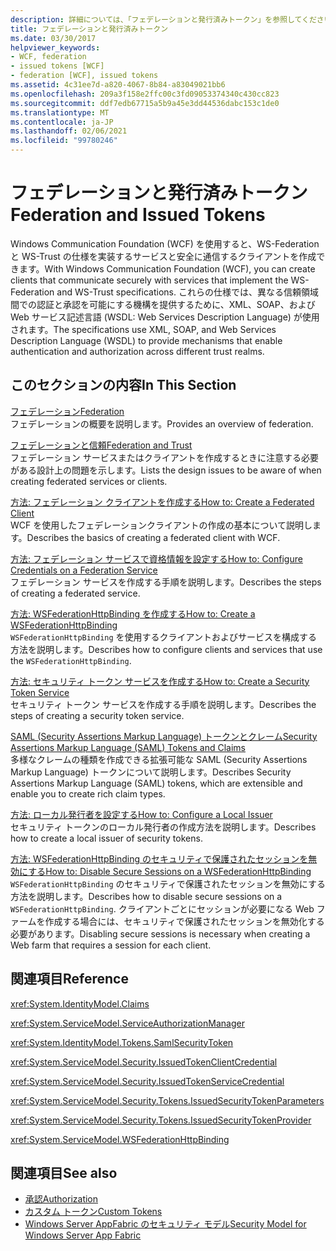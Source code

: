 ```yaml
---
description: 詳細については、「フェデレーションと発行済みトークン」を参照してください。
title: フェデレーションと発行済みトークン
ms.date: 03/30/2017
helpviewer_keywords:
- WCF, federation
- issued tokens [WCF]
- federation [WCF], issued tokens
ms.assetid: 4c31ee7d-a820-4067-8b84-a83049021bb6
ms.openlocfilehash: 209a3f158e2ffc00c3fd09053374340c430cc823
ms.sourcegitcommit: ddf7edb67715a5b9a45e3dd44536dabc153c1de0
ms.translationtype: MT
ms.contentlocale: ja-JP
ms.lasthandoff: 02/06/2021
ms.locfileid: "99780246"
---
```

# <a name="federation-and-issued-tokens"></a><span data-ttu-id="a1c80-103">フェデレーションと発行済みトークン</span><span class="sxs-lookup"><span data-stu-id="a1c80-103">Federation and Issued Tokens</span></span>

<span data-ttu-id="a1c80-104">Windows Communication Foundation (WCF) を使用すると、WS-Federation と WS-Trust の仕様を実装するサービスと安全に通信するクライアントを作成できます。</span><span class="sxs-lookup"><span data-stu-id="a1c80-104">With Windows Communication Foundation (WCF), you can create clients that communicate securely with services that implement the WS-Federation and WS-Trust specifications.</span></span> <span data-ttu-id="a1c80-105">これらの仕様では、異なる信頼領域間での認証と承認を可能にする機構を提供するために、XML、SOAP、および Web サービス記述言語 (WSDL: Web Services Description Language) が使用されます。</span><span class="sxs-lookup"><span data-stu-id="a1c80-105">The specifications use XML, SOAP, and Web Services Description Language (WSDL) to provide mechanisms that enable authentication and authorization across different trust realms.</span></span>  
  
## <a name="in-this-section"></a><span data-ttu-id="a1c80-106">このセクションの内容</span><span class="sxs-lookup"><span data-stu-id="a1c80-106">In This Section</span></span>  

 [<span data-ttu-id="a1c80-107">フェデレーション</span><span class="sxs-lookup"><span data-stu-id="a1c80-107">Federation</span></span>](federation.md)  
 <span data-ttu-id="a1c80-108">フェデレーションの概要を説明します。</span><span class="sxs-lookup"><span data-stu-id="a1c80-108">Provides an overview of federation.</span></span>  
  
 [<span data-ttu-id="a1c80-109">フェデレーションと信頼</span><span class="sxs-lookup"><span data-stu-id="a1c80-109">Federation and Trust</span></span>](federation-and-trust.md)  
 <span data-ttu-id="a1c80-110">フェデレーション サービスまたはクライアントを作成するときに注意する必要がある設計上の問題を示します。</span><span class="sxs-lookup"><span data-stu-id="a1c80-110">Lists the design issues to be aware of when creating federated services or clients.</span></span>  
  
 [<span data-ttu-id="a1c80-111">方法: フェデレーション クライアントを作成する</span><span class="sxs-lookup"><span data-stu-id="a1c80-111">How to: Create a Federated Client</span></span>](how-to-create-a-federated-client.md)  
 <span data-ttu-id="a1c80-112">WCF を使用したフェデレーションクライアントの作成の基本について説明します。</span><span class="sxs-lookup"><span data-stu-id="a1c80-112">Describes the basics of creating a federated client with WCF.</span></span>  
  
 [<span data-ttu-id="a1c80-113">方法: フェデレーション サービスで資格情報を設定する</span><span class="sxs-lookup"><span data-stu-id="a1c80-113">How to: Configure Credentials on a Federation Service</span></span>](how-to-configure-credentials-on-a-federation-service.md)  
 <span data-ttu-id="a1c80-114">フェデレーション サービスを作成する手順を説明します。</span><span class="sxs-lookup"><span data-stu-id="a1c80-114">Describes the steps of creating a federated service.</span></span>  
  
 [<span data-ttu-id="a1c80-115">方法: WSFederationHttpBinding を作成する</span><span class="sxs-lookup"><span data-stu-id="a1c80-115">How to: Create a WSFederationHttpBinding</span></span>](how-to-create-a-wsfederationhttpbinding.md)  
 <span data-ttu-id="a1c80-116">`WSFederationHttpBinding` を使用するクライアントおよびサービスを構成する方法を説明します。</span><span class="sxs-lookup"><span data-stu-id="a1c80-116">Describes how to configure clients and services that use the `WSFederationHttpBinding`.</span></span>  
  
 [<span data-ttu-id="a1c80-117">方法: セキュリティ トークン サービスを作成する</span><span class="sxs-lookup"><span data-stu-id="a1c80-117">How to: Create a Security Token Service</span></span>](how-to-create-a-security-token-service.md)  
 <span data-ttu-id="a1c80-118">セキュリティ トークン サービスを作成する手順を説明します。</span><span class="sxs-lookup"><span data-stu-id="a1c80-118">Describes the steps of creating a security token service.</span></span>  
  
 [<span data-ttu-id="a1c80-119">SAML (Security Assertions Markup Language) トークンとクレーム</span><span class="sxs-lookup"><span data-stu-id="a1c80-119">Security Assertions Markup Language (SAML) Tokens and Claims</span></span>](saml-tokens-and-claims.md)  
 <span data-ttu-id="a1c80-120">多様なクレームの種類を作成できる拡張可能な SAML (Security Assertions Markup Language) トークンについて説明します。</span><span class="sxs-lookup"><span data-stu-id="a1c80-120">Describes Security Assertions Markup Language (SAML) tokens, which are extensible and enable you to create rich claim types.</span></span>  
  
 [<span data-ttu-id="a1c80-121">方法: ローカル発行者を設定する</span><span class="sxs-lookup"><span data-stu-id="a1c80-121">How to: Configure a Local Issuer</span></span>](how-to-configure-a-local-issuer.md)  
 <span data-ttu-id="a1c80-122">セキュリティ トークンのローカル発行者の作成方法を説明します。</span><span class="sxs-lookup"><span data-stu-id="a1c80-122">Describes how to create a local issuer of security tokens.</span></span>  
  
 [<span data-ttu-id="a1c80-123">方法: WSFederationHttpBinding のセキュリティで保護されたセッションを無効にする</span><span class="sxs-lookup"><span data-stu-id="a1c80-123">How to: Disable Secure Sessions on a WSFederationHttpBinding</span></span>](how-to-disable-secure-sessions-on-a-wsfederationhttpbinding.md)  
 <span data-ttu-id="a1c80-124">`WSFederationHttpBinding` のセキュリティで保護されたセッションを無効にする方法を説明します。</span><span class="sxs-lookup"><span data-stu-id="a1c80-124">Describes how to disable secure sessions on a `WSFederationHttpBinding`.</span></span> <span data-ttu-id="a1c80-125">クライアントごとにセッションが必要になる Web ファームを作成する場合には、セキュリティで保護されたセッションを無効化する必要があります。</span><span class="sxs-lookup"><span data-stu-id="a1c80-125">Disabling secure sessions is necessary when creating a Web farm that requires a session for each client.</span></span>  
  
## <a name="reference"></a><span data-ttu-id="a1c80-126">関連項目</span><span class="sxs-lookup"><span data-stu-id="a1c80-126">Reference</span></span>  

 <xref:System.IdentityModel.Claims>  
  
 <xref:System.ServiceModel.ServiceAuthorizationManager>  
  
 <xref:System.IdentityModel.Tokens.SamlSecurityToken>  
  
 <xref:System.ServiceModel.Security.IssuedTokenClientCredential>  
  
 <xref:System.ServiceModel.Security.IssuedTokenServiceCredential>  
  
 <xref:System.ServiceModel.Security.Tokens.IssuedSecurityTokenParameters>  
  
 <xref:System.ServiceModel.Security.Tokens.IssuedSecurityTokenProvider>  
  
 <xref:System.ServiceModel.WSFederationHttpBinding>  
  
## <a name="see-also"></a><span data-ttu-id="a1c80-127">関連項目</span><span class="sxs-lookup"><span data-stu-id="a1c80-127">See also</span></span>

- [<span data-ttu-id="a1c80-128">承認</span><span class="sxs-lookup"><span data-stu-id="a1c80-128">Authorization</span></span>](authorization-in-wcf.md)
- [<span data-ttu-id="a1c80-129">カスタム トークン</span><span class="sxs-lookup"><span data-stu-id="a1c80-129">Custom Tokens</span></span>](../extending/custom-tokens.md)
- <span data-ttu-id="a1c80-130">[Windows Server AppFabric のセキュリティ モデル](/previous-versions/appfabric/ee677202(v=azure.10))</span><span class="sxs-lookup"><span data-stu-id="a1c80-130">[Security Model for Windows Server App Fabric](/previous-versions/appfabric/ee677202(v=azure.10))</span></span>
